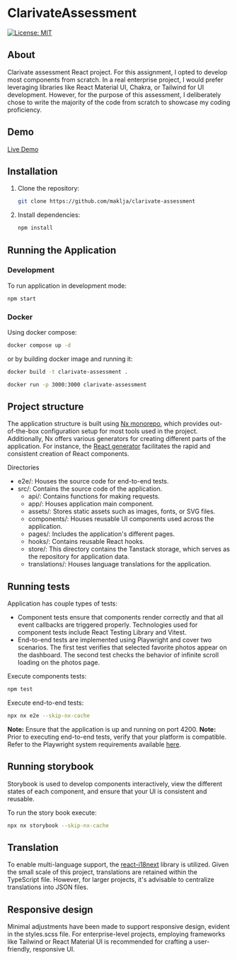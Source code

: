 # ClarivateAssessment

[![License: MIT](https://img.shields.io/badge/License-MIT-yellow.svg)](https://opensource.org/licenses/MIT)

## About

Clarivate assessment React project.
For this assignment, I opted to develop most components from scratch. In a real enterprise project, I would prefer leveraging libraries like React Material UI, Chakra, or Tailwind for UI development. However, for the purpose of this assessment, I deliberately chose to write the majority of the code from scratch to showcase my coding proficiency.

## Demo

[Live Demo](https://example.com)

## Installation

1. Clone the repository:

    ```bash
    git clone https://github.com/maklja/clarivate-assessment
    ```

2. Install dependencies:
    ```bash
    npm install
    ```

## Running the Application

### Development

To run application in development mode:

```bash
npm start
```

### Docker

Using docker compose:

```bash
docker compose up -d
```

or by building docker image and running it:

```bash
docker build -t clarivate-assessment .

docker run -p 3000:3000 clarivate-assessment
```

## Project structure

The application structure is built using [Nx monorepo](https://nx.dev/), which provides out-of-the-box configuration setup for most tools used in the project. Additionally, Nx offers various generators for creating different parts of the application. For instance, the [React generator](https://nx.dev/nx-api/react) facilitates the rapid and consistent creation of React components.

Directories

-   e2e/: Houses the source code for end-to-end tests.
-   src/: Contains the source code of the application.
    -   api/: Contains functions for making requests.
    -   app/: Houses application main component.
    -   assets/: Stores static assets such as images, fonts, or SVG files.
    -   components/: Houses reusable UI components used across the application.
    -   pages/: Includes the application's different pages.
    -   hooks/: Contains reusable React hooks.
    -   store/: This directory contains the Tanstack storage, which serves as the repository for application data.
    -   translations/: Houses language translations for the application.

## Running tests

Application has couple types of tests:

-   Component tests ensure that components render correctly and that all event callbacks are triggered properly. Technologies used for component tests include React Testing Library and Vitest.
-   End-to-end tests are implemented using Playwright and cover two scenarios. The first test verifies that selected favorite photos appear on the dashboard. The second test checks the behavior of infinite scroll loading on the photos page.

Execute components tests:

```bash
npm test
```

Execute end-to-end tests:

```bash
npx nx e2e --skip-nx-cache
```

**Note:** Ensure that the application is up and running on port 4200.
**Note:** Prior to executing end-to-end tests, verify that your platform is compatible. Refer to the Playwright system requirements available [here](https://playwright.dev/docs/intro#system-requirements).

## Running storybook

Storybook is used to develop components interactively, view the different states of each component, and ensure that your UI is consistent and reusable.

To run the story book execute:

```bash
npx nx storybook --skip-nx-cache
```

## Translation

To enable multi-language support, the [react-i18next](https://react.i18next.com/) library is utilized. Given the small scale of this project, translations are retained within the TypeScript file. However, for larger projects, it's advisable to centralize translations into JSON files.

## Responsive design

Minimal adjustments have been made to support responsive design, evident in the styles.scss file. For enterprise-level projects, employing frameworks like Tailwind or React Material UI is recommended for crafting a user-friendly, responsive UI.
